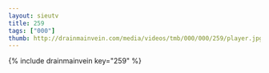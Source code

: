 ```yaml
--- 
layout: sieutv
title: 259
tags: ["000"]
thumb: http://drainmainvein.com/media/videos/tmb/000/000/259/player.jpg
---
```

{% include drainmainvein key="259" %} 
